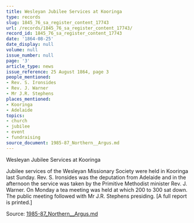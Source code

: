 ```yaml
---
title: Wesleyan Jubilee Services at Kooringa
type: records
slug: 1845_76_sa_register_content_17743
url: /records/1845_76_sa_register_content_17743/
record_id: 1845_76_sa_register_content_17743
date: '1864-08-25'
date_display: null
volume: null
issue_number: null
page: '3'
article_type: news
issue_reference: 25 August 1864, page 3
people_mentioned:
- Rev. S. Ironsides
- Rev. J. Warner
- Mr J.R. Stephens
places_mentioned:
- Kooringa
- Adelaide
topics:
- church
- jubilee
- event
- fundraising
source_document: 1985-87_Northern__Argus.md
---
```


Wesleyan Jubilee Services at Kooringa

Jubilee services of the Wesleyan Missionary Society were held in Kooringa last Sunday.  Rev. S. Ironsides was the deputation from Adelaide and in the afternoon the service was taken by the Primitive Methodist minister Rev. J. Warner.  On Monday a tea meeting was held at which 200 to 300 sat down.  The public meeting followed with Mr J.R. Stephens presiding.  [A full report is printed.]

Source: [1985-87_Northern__Argus.md](/downloads/markdown/1985-87_Northern__Argus.md)
